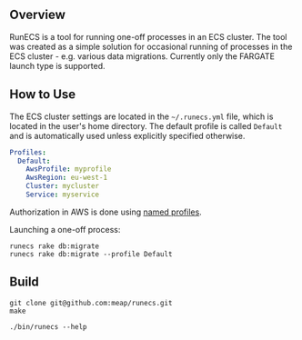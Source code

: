 ## Overview

RunECS is a tool for running one-off processes in an ECS cluster. The tool was created as a simple solution for occasional running of processes in the ECS cluster - e.g. various data migrations. Currently only the FARGATE launch type is supported.

## How to Use

The ECS cluster settings are located in the `~/.runecs.yml` file, which is located in the user's home directory. The default profile is called `Default` and is automatically used unless explicitly specified otherwise.

```yaml
Profiles:
  Default:
    AwsProfile: myprofile
    AwsRegion: eu-west-1
    Cluster: mycluster
    Service: myservice
```

Authorization in AWS is done using [named profiles](https://docs.aws.amazon.com/cli/latest/userguide/cli-configure-profiles.html).

Launching a one-off process:

```shell
runecs rake db:migrate
runecs rake db:migrate --profile Default
```

## Build

```shell
git clone git@github.com:meap/runecs.git
make

./bin/runecs --help
```

